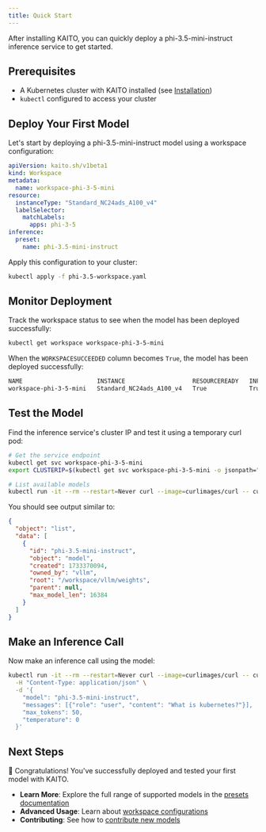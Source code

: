 ```yaml
---
title: Quick Start
---
```


After installing KAITO, you can quickly deploy a phi-3.5-mini-instruct inference service to get started.

## Prerequisites

- A Kubernetes cluster with KAITO installed (see [Installation](installation))
- `kubectl` configured to access your cluster

## Deploy Your First Model

Let's start by deploying a phi-3.5-mini-instruct model using a workspace configuration:

```yaml title="phi-3.5-workspace.yaml"
apiVersion: kaito.sh/v1beta1
kind: Workspace
metadata:
  name: workspace-phi-3-5-mini
resource:
  instanceType: "Standard_NC24ads_A100_v4"
  labelSelector:
    matchLabels:
      apps: phi-3-5
inference:
  preset:
    name: phi-3.5-mini-instruct
```

Apply this configuration to your cluster:

```bash
kubectl apply -f phi-3.5-workspace.yaml
```

## Monitor Deployment

Track the workspace status to see when the model has been deployed successfully:

```bash
kubectl get workspace workspace-phi-3-5-mini
```

When the `WORKSPACESUCCEEDED` column becomes `True`, the model has been deployed successfully:

```bash
NAME                     INSTANCE                   RESOURCEREADY   INFERENCEREADY   JOBSTARTED   WORKSPACESUCCEEDED   AGE
workspace-phi-3-5-mini   Standard_NC24ads_A100_v4   True            True                          True                 4h15m
```

## Test the Model

Find the inference service's cluster IP and test it using a temporary curl pod:

```bash
# Get the service endpoint
kubectl get svc workspace-phi-3-5-mini
export CLUSTERIP=$(kubectl get svc workspace-phi-3-5-mini -o jsonpath="{.spec.clusterIPs[0]}")

# List available models
kubectl run -it --rm --restart=Never curl --image=curlimages/curl -- curl -s http://$CLUSTERIP/v1/models | jq
```

You should see output similar to:

```json
{
  "object": "list",
  "data": [
    {
      "id": "phi-3.5-mini-instruct",
      "object": "model",
      "created": 1733370094,
      "owned_by": "vllm",
      "root": "/workspace/vllm/weights",
      "parent": null,
      "max_model_len": 16384
    }
  ]
}
```

## Make an Inference Call

Now make an inference call using the model:

```bash
kubectl run -it --rm --restart=Never curl --image=curlimages/curl -- curl -X POST http://$CLUSTERIP/v1/chat/completions \
  -H "Content-Type: application/json" \
  -d '{
    "model": "phi-3.5-mini-instruct",
    "messages": [{"role": "user", "content": "What is kubernetes?"}],
    "max_tokens": 50,
    "temperature": 0
  }'
```

## Next Steps

🎉 Congratulations! You've successfully deployed and tested your first model with KAITO.

- **Learn More**: Explore the full range of supported models in the [presets documentation](https://github.com/kaito-project/kaito/tree/main/presets)
- **Advanced Usage**: Learn about [workspace configurations](https://github.com/kaito-project/kaito/blob/main/api/v1alpha1/workspace_types.go)
- **Contributing**: See how to [contribute new models](https://github.com/kaito-project/kaito/blob/main/docs/How-to-add-new-models.md)

